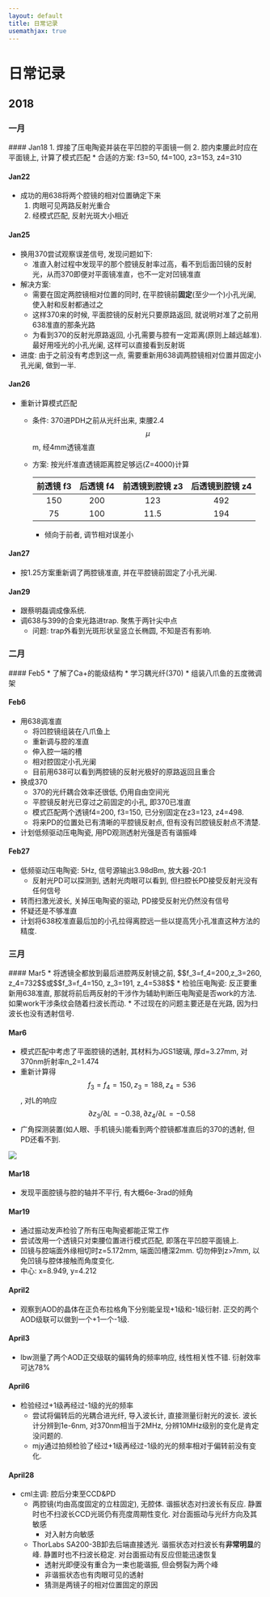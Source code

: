 ```yaml
---
layout: default
title: 日常记录
usemathjax: true
---
```


# 日常记录

## 2018
<h3><a name="Jan">一月</a></h3>
#### Jan18
1. 焊接了压电陶瓷并装在平凹腔的平面镜一侧
2. 腔内束腰此时应在平面镜上, 计算了模式匹配
	* 合适的方案: f3=50, f4=100, z3=153, z4=310

#### Jan22
* 成功的用638将两个腔镜的相对位置确定下来
	1. 肉眼可见两路反射光重合
	2. 经模式匹配, 反射光斑大小相近

#### Jan25
* 换用370尝试观察误差信号, 发现问题如下:
	* 准直入射过程中发现平的那个腔镜反射率过高，看不到后面凹镜的反射光，从而370即便对平面镜准直，也不一定对凹镜准直
* 解决方案:
	* 需要在固定两腔镜相对位置的同时, 在平腔镜前**固定**(至少一个)小孔光阑, 使入射和反射都通过之
	* 这样370来的时候, 平面腔镜的反射光只要原路返回, 就说明对准了之前用638准直的那条光路
	* 为看到370的反射光原路返回, 小孔需要与腔有一定距离(原则上越远越准). 最好用哑光的小孔光阑, 这样可以直接看到反射斑
* 进度: 由于之前没有考虑到这一点, 需要重新用638调两腔镜相对位置并固定小孔光阑, 做到一半.

#### Jan26
* 重新计算模式匹配
	* 条件: 370进PDH之前从光纤出来, 束腰2.4$$\mu$$m, 经4mm透镜准直
	* 方案: 按光纤准直透镜距离腔足够远(Z=4000)计算

		| 前透镜 f3 | 后透镜 f4 | 前透镜到腔镜 z3 | 后透镜到腔镜 z4 |
		| :----: | :----: | :----: | :----: |
		| 150       | 200       | 123           | 492           |
		| 75        | 100       | 11.5          | 194           |
		
		* 倾向于前者, 调节相对误差小

#### Jan27
* 按1.25方案重新调了两腔镜准直, 并在平腔镜前固定了小孔光阑. 

#### Jan29
* 跟蔡明磊调成像系统.
* 调638与399的合束光路进trap. 聚焦于两针尖中点
	* 问题: trap外看到光斑形状呈竖立长椭圆, 不知是否有影响.

<h3><a name="Feb">二月</a></h3>
#### Feb5
* 了解了Ca+的能级结构
* 学习耦光纤(370)
* 组装八爪鱼的五度微调架

#### Feb6
* 用638调准直
	* 将凹腔镜组装在八爪鱼上
	* 重新调与腔的准直
	* 伸入腔一端的槽
	* 相对腔固定小孔光阑
	* 目前用638可以看到两腔镜的反射光极好的原路返回且重合
* 换成370
	* 370的光纤耦合效率还很低, 仍用自由空间光
	* 平腔镜反射光已穿过之前固定的小孔, 即370已准直
	* 模式匹配两个透镜f4=200, f3=150, 已分别固定在z3=123, z4=498.
	* 将来PD的位置处已有清晰的平腔镜反射点, 但有没有凹腔镜反射点不清楚.
* 计划低频驱动压电陶瓷, 用PD观测透射光强是否有谐振峰

#### Feb27
* 低频驱动压电陶瓷: 5Hz, 信号源输出3.98dBm, 放大器-20:1
	* 反射光PD可以探测到, 透射光肉眼可以看到, 但扫腔长PD接受反射光没有任何信号
* 转而扫激光波长, 关掉压电陶瓷的驱动, PD接受反射光仍然没有信号
* 怀疑还是不够准直
* 计划将638校准直最后加的小孔拉得离腔远一些以提高凭小孔准直这种方法的精度.

<h3><a name="March">三月</a></h3>
#### Mar5
* 将透镜全都放到最后进腔两反射镜之前, $$f_3=f_4=200,z_3=260, z_4=732$$或$$f_3=f_4=150, z_3=191, z_4=538$$
* 检验压电陶瓷: 反正要重新用638准直, 那就将前后两反射的干涉作为辅助判断压电陶瓷是否work的方法. 如果work干涉条纹会随着扫波长而动.
* 不过现在的问题主要还是在光路, 因为扫波长也没有透射信号.

#### Mar6
* 模式匹配中考虑了平面腔镜的透射, 其材料为JGS1玻璃, 厚d=3.27mm, 对370nm折射率n_2=1.474
* 重新计算得 $$f_3=f_4=150, z_3=188, z_4=536$$, 对L的响应$$\partial z_3/\partial L =-0.38, \partial z_4/\partial L =-0.58$$
* 广角探测装置(如人眼、手机镜头)能看到两个腔镜都准直后的370的透射, 但PD还看不到.
<img src="{{ site.homurl }}/images/IMG_2479.JPG">

#### Mar18
* 发现平面腔镜与腔的轴并不平行, 有大概6e-3rad的倾角

#### Mar19
* 通过振动发声检验了所有压电陶瓷都能正常工作
* 尝试改用一个透镜只对束腰位置进行模式匹配, 即落在平凹腔平面镜上.
* 凹镜与腔端面外缘相切时z=5.172mm, 端面凹槽深2mm. 切勿伸到z>7mm, 以免凹镜与腔体接触而角度变化.
* 中心: x=8.949, y=4.212

#### April2
* 观察到AOD的晶体在正负布拉格角下分别能呈现+1级和-1级衍射. 正交的两个AOD级联可以做到一个+1一个-1级.

#### April3
* lbw测量了两个AOD正交级联的偏转角的频率响应, 线性相关性不错. 衍射效率可达78%

#### April6
* 检验经过+1级再经过-1级的光的频率
	* 尝试将偏转后的光耦合进光纤, 导入波长计, 直接测量衍射光的波长. 波长计分辨到1e-6nm, 对370nm相当于2MHz, 分辨10MHz级别的变化是肯定没问题的.
	* mjy通过拍频检验了经过+1级再经过-1级的光的频率相对于偏转前没有变化.

#### April28
* cml主调: 腔后分束至CCD&PD
	* 两腔镜(均由高度固定的立柱固定), 无腔体. 谐振状态对扫波长有反应. 静置时也不扫波长CCD光斑仍有亮度周期性变化. 对台面振动与光纤方向及其敏感
		* 对入射方向敏感
	* ThorLabs SA200-3B卸去后端直接透光. 谐振状态对扫波长有**非常明显**的峰. 静置时也不扫波长稳定. 对台面振动有反应但能迅速恢复
		* 透射光即便没有重合为一束也能谐振, 但会劈裂为两个峰
		* 非谐振状态也有肉眼可见的透射
		* 猜测是两镜子的相对位置固定的原因
